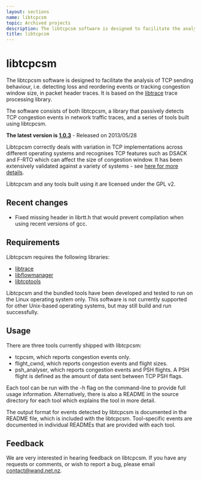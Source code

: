 ```yaml
---
layout: sections
name: libtcpcsm
topic: Archived projects
description: The libtcpcsm software is designed to facilitate the analysis of TCP sending behaviour, i.e. detecting loss and reordering events or tracking congestion window size, in packet header traces. It is based on the libtrace trace processing library.
title: libtcpcsm
---
```


# libtcpcsm

The libtcpcsm software is designed to facilitate the analysis of TCP sending behaviour, i.e. detecting loss and reordering events or tracking congestion window size, in packet header traces. It is based on the [libtrace](https://github.com/LibtraceTeam/libtrace/wiki) trace processing library.

The software consists of both libtcpcsm, a library that passively detects TCP congestion events in network traffic traces, and a series of tools built using libtcpcsm.

**The latest version is [1.0.3](../downloads/libtcpcsm-1.0.3.tar.gz)** - Released on 2013/05/28

Libtcpcsm correctly deals with variation in TCP implementations across different operating systems and recognises TCP features such as DSACK and F-RTO which can affect the size of congestion window. It has been extensively validated against a variety of systems - see [here for more details](http://www.wand.net.nz/~salcock/tcpcsm/valid.php).

Libtcpcsm and any tools built using it are licensed under the GPL v2.

## Recent changes

- Fixed missing header in librtt.h that would prevent compilation when using recent versions of gcc.

## Requirements

Libtcpcsm requires the following libraries:

- [libtrace](https://github.com/LibtraceTeam/libtrace/wiki)
- [libflowmanager](https://github.com/wanduow/libflowmanager)
- [libtcptools](libtcptools.html)

Libtcpcsm and the bundled tools have been developed and tested to run on the Linux operating system only. This software is not currently supported for other Unix-based operating systems, but may still build and run successfully.

## Usage

There are three tools currently shipped with libtcpcsm:

- tcpcsm, which reports congestion events only.
- flight_cwnd, which reports congestion events and flight sizes.
- psh_analyser, which reports congestion events and PSH flights. A PSH flight is defined as the amount of data sent between TCP PSH flags.

Each tool can be run with the -h flag on the command-line to provide full usage information. Alternatively, there is also a README in the source directory for each tool which explains the tool in more detail.

The output format for events detected by libtcpcsm is documented in the README file, which is included with the libtcpcsm. Tool-specific events are documented in individual READMEs that are provided with each tool.

## Feedback

We are very interested in hearing feedback on libtcpcsm. If you have any requests or comments, or wish to report a bug, please email contact@wand.net.nz.
